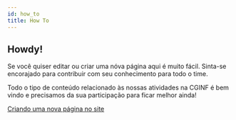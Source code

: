 ```yaml
---
id: how_to
title: How To
---
```


## Howdy!

Se você quiser editar ou criar uma nóva página aqui é muito fácil. Sinta-se
encorajado para contribuir com seu conhecimento para todo o time.

Todo o tipo de conteúdo relacionado às nossas atividades na CGINF é bem vindo e
precisamos da sua participação para ficar melhor ainda!

[Criando uma nova página no site](nova-pagina)